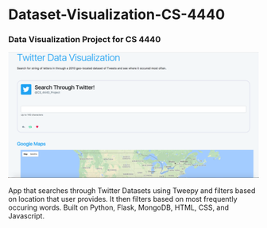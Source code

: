 # Dataset-Visualization-CS-4440
### Data Visualization Project for CS 4440

![image](github/pic1.png)

App that searches through Twitter Datasets using Tweepy and filters based on location that user provides. It then filters based on most frequently occuring words. Built on Python, Flask, MongoDB, HTML, CSS, and Javascript.
